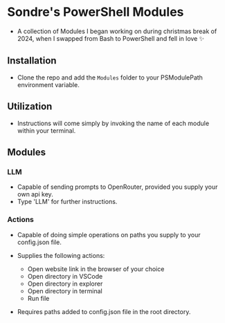 # Sondre's PowerShell Modules

- A collection of Modules I began working on during christmas break of 2024, when I swapped from Bash to PowerShell and fell in love ✨

## Installation

- Clone the repo and add the `Modules` folder to your PSModulePath environment variable.

## Utilization

- Instructions will come simply by invoking the name of each module within your terminal.

## Modules

### LLM

- Capable of sending prompts to OpenRouter, provided you supply your own api key.
- Type 'LLM' for further instructions.

### Actions

- Capable of doing simple operations on paths you supply to your config.json file.
- Supplies the following actions:
  - Open website link in the browser of your choice
  - Open directory in VSCode
  - Open directory in explorer
  - Open directory in terminal
  - Run file

- Requires paths added to config.json file in the root directory.
